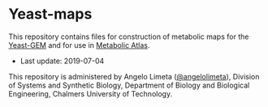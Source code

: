 # Yeast-maps
This repository contains files for construction of metabolic maps for the [Yeast-GEM](https://github.com/SysBioChalmers/yeast-GEM) and for use in [Metabolic Atlas](https://metabolicatlas.org).

* Last update: 2019-07-04

This repository is administered by Angelo Limeta ([@angelolimeta](https://github.com/angelolimeta)), Division of Systems and Synthetic Biology, Department of Biology and Biological Engineering, Chalmers University of Technology.
